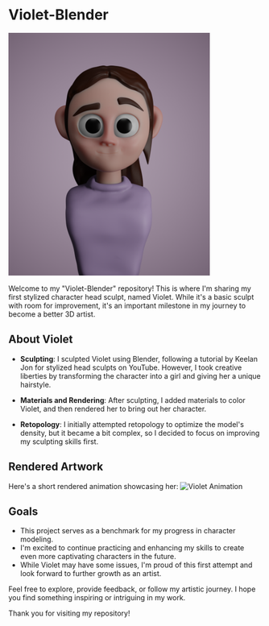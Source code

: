 # Violet-Blender

<img src="renders/violet.png" width="400" height="482" alt="Violet Render">

Welcome to my "Violet-Blender" repository! This is where I'm sharing my first stylized character head sculpt, named Violet. While it's a basic sculpt with room for improvement, it's an important milestone in my journey to become a better 3D artist.

## About Violet

- **Sculpting**: I sculpted Violet using Blender, following a tutorial by Keelan Jon for stylized head sculpts on YouTube. However, I took creative liberties by transforming the character into a girl and giving her a unique hairstyle.

- **Materials and Rendering**: After sculpting, I added materials to color Violet, and then rendered her to bring out her character.

- **Retopology**: I initially attempted retopology to optimize the model's density, but it became a bit complex, so I decided to focus on improving my sculpting skills first.

## Rendered Artwork

Here's a short rendered animation showcasing her:
<img src="renders/violet.gif" width="400" height="482" alt="Violet Animation">

## Goals

- This project serves as a benchmark for my progress in character modeling.
- I'm excited to continue practicing and enhancing my skills to create even more captivating characters in the future.
- While Violet may have some issues, I'm proud of this first attempt and look forward to further growth as an artist.

Feel free to explore, provide feedback, or follow my artistic journey. I hope you find something inspiring or intriguing in my work.

Thank you for visiting my repository!
